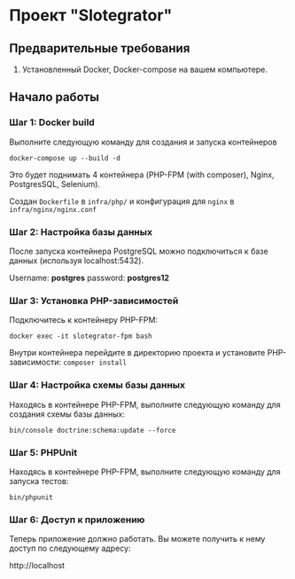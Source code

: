 # **Проект "Slotegrator"**

## **Предварительные требования**

1. Установленный Docker, Docker-compose на вашем компьютере.

## **Начало работы**

### Шаг 1: Docker build

Выполните следующую команду для создания и запуска контейнеров

`docker-compose up --build -d`

Это будет поднимать 4 контейнера (PHP-FPM (with composer), Nginx, PostgresSQL, Selenium).

Создан `Dockerfile` в `infra/php/` и конфигурация для `nginx` в `infra/nginx/nginx.conf`

### Шаг 2: Настройка базы данных

После запуска контейнера PostgreSQL можно подключиться к базе данных (используя localhost:5432).

Username: **postgres**
password: **postgres12**

### Шаг 3: Установка PHP-зависимостей

Подключитесь к контейнеру PHP-FPM:

`docker exec -it slotegrator-fpm bash`

Внутри контейнера перейдите в директорию проекта и установите PHP-зависимости: `composer install`

### Шаг 4: Настройка схемы базы данных

Находясь в контейнере PHP-FPM, выполните следующую команду для создания схемы базы данных:

`bin/console doctrine:schema:update --force`

### Шаг 5: PHPUnit

Находясь в контейнере PHP-FPM, выполните следующую команду для запуска тестов: 

`bin/phpunit`

### Шаг 6: Доступ к приложению

Теперь приложение должно работать. Вы можете получить к нему доступ по следующему адресу:

http://localhost